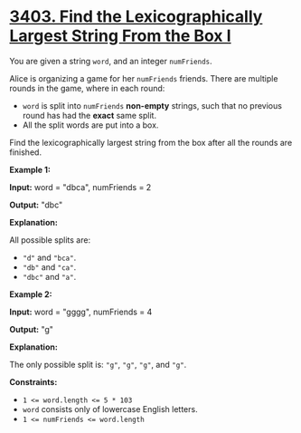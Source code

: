 # [3403. Find the Lexicographically Largest String From the Box I](https://leetcode.com/problems/find-the-lexicographically-largest-string-from-the-box-i/)

You are given a string  `word`, and an integer  `numFriends`.

Alice is organizing a game for her  `numFriends`  friends. There are multiple rounds in the game, where in each round:

-   `word`  is split into  `numFriends`  **non-empty**  strings, such that no previous round has had the  **exact**  same split.
-   All the split words are put into a box.

Find the  lexicographically largest  string from the box after all the rounds are finished.

**Example 1:**

**Input:**  word = "dbca", numFriends = 2

**Output:**  "dbc"

**Explanation:**

All possible splits are:

-   `"d"`  and  `"bca"`.
-   `"db"`  and  `"ca"`.
-   `"dbc"`  and  `"a"`.

**Example 2:**

**Input:**  word = "gggg", numFriends = 4

**Output:**  "g"

**Explanation:**

The only possible split is:  `"g"`,  `"g"`,  `"g"`, and  `"g"`.

**Constraints:**

-   `1 <= word.length <= 5 * 103`
-   `word`  consists only of lowercase English letters.
-   `1 <= numFriends <= word.length`
